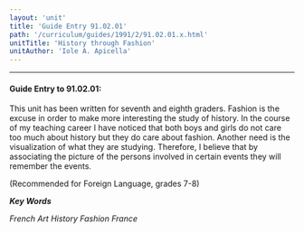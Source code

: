 ```yaml
---
layout: 'unit'
title: 'Guide Entry 91.02.01'
path: '/curriculum/guides/1991/2/91.02.01.x.html'
unitTitle: 'History through Fashion'
unitAuthor: 'Iole A. Apicella'
---
```


<body>
<hr/>
 <h4>
  Guide Entry to 91.02.01:
 </h4>
 This unit has been written for seventh and eighth graders. Fashion is the excuse in order to make more interesting the study of history. In the course of my teaching career I have noticed that both boys and girls do not care too much about history but they do care about fashion. Another need is the visualization of what they are studying. Therefore, I believe that by associating the picture of the persons involved in certain events they will remember the events.
 <p>
  (Recommended for Foreign Language, grades 7-8)
 </p>
<p>
  <b>
   <i>
    Key Words
   </i>
  </b>
  <br/>
 </p>
 <p>
  <i>
   French Art History Fashion France
  </i>
 </p>

</body>
